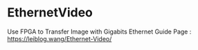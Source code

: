 # EthernetVideo
Use FPGA to Transfer Image with Gigabits Ethernet
Guide Page : https://leiblog.wang/Ethernet-Video/

